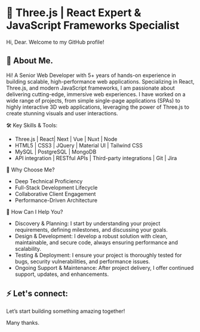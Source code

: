 # 👋 Three.js | React Expert & JavaScript Frameworks Specialist

Hi, Dear. Welcome to my GitHub profile!

## 🌱 About Me. 
Hi! A Senior Web Developer with 5+ years of hands-on experience in building scalable, high-performance web applications. Specializing in React, Three.js, and modern JavaScript frameworks, I am passionate about delivering cutting-edge, immersive web experiences. I have worked on a wide range of projects, from simple single-page applications (SPAs) to highly interactive 3D web applications, leveraging the power of Three.js to create stunning visuals and user interactions.

🛠️ Key Skills & Tools:
- Three.js | React| Next | Vue | Nuxt | Node 
- HTML5 | CSS3 | JQuery | Material UI | Tailwind CSS
- MySQL | PostgreSQL | MongoDB
- API integration | RESTful APIs | Third-party integrations | Git | Jira
  
🚀 Why Choose  Me?
- Deep Technical Proficiency
- Full-Stack Development Lifecycle
- Collaborative Client Engagement
- Performance-Driven Architecture
  
🤝 How Can I Help You?
- Discovery & Planning: I start by understanding your project requirements, defining milestones, and discussing your goals.
- Design & Development: I develop a robust solution with clean, maintainable, and secure code, always ensuring performance and 
  scalability.
- Testing & Deployment: I ensure your project is thoroughly tested for bugs, security vulnerabilities, and performance issues.
- Ongoing Support & Maintenance: After project delivery, I offer continued support, updates, and enhancements.

## ⚡ Let's connect:
  Let’s start building something amazing together!

Many thanks.
